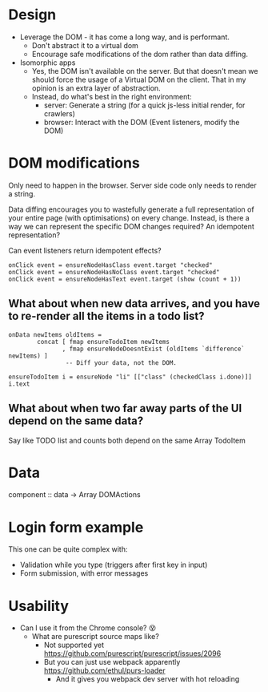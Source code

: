 # Design

- Leverage the DOM - it has come a long way, and is performant.
    - Don't abstract it to a virtual dom
    - Encourage safe modifications of the dom rather than data diffing.
- Isomorphic apps
    - Yes, the DOM isn't available on the server. But that doesn't mean we should force the usage of a Virtual DOM on the client. That in my opinion is an extra layer of abstraction.
    - Instead, do what's best in the right environment:
        - server: Generate a string (for a quick js-less initial render, for crawlers)
        - browser: Interact with the DOM (Event listeners, modify the DOM)


# DOM modifications
Only need to happen in the browser. Server side code only needs to render a string.

Data diffing encourages you to wastefully generate a full representation of your entire page (with optimisations) on every change. Instead, is there a way we can represent the specific DOM changes required? An idempotent representation?

Can event listeners return idempotent effects?

    onClick event = ensureNodeHasClass event.target "checked"
    onClick event = ensureNodeHasNoClass event.target "checked"
    onClick event = ensureNodeHasText event.target (show (count + 1))

## What about when new data arrives, and you have to re-render all the items in a todo list?

    onData newItems oldItems = 
            concat [ fmap ensureTodoItem newItems
                   , fmap ensureNodeDoesntExist (oldItems `difference` newItems) ]
                    -- Diff your data, not the DOM.    

    ensureTodoItem i = ensureNode "li" [["class" (checkedClass i.done)]] i.text

## What about when two far away parts of the UI depend on the same data?

Say like TODO list and counts both depend on the same Array TodoItem 

# Data

component :: data -> Array DOMActions

# Login form example

This one can be quite complex with:
- Validation while you type (triggers after first key in input)
- Form submission, with error messages

# Usability

- Can I use it from the Chrome console? 😵
    - What are purescript source maps like? 
        - Not supported yet https://github.com/purescript/purescript/issues/2096
        - But you can just use webpack apparently https://github.com/ethul/purs-loader
            - And it gives you webpack dev server with hot reloading